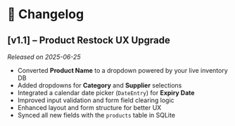 # 🧾 Changelog

## [v1.1] – Product Restock UX Upgrade
_Released on 2025-06-25_

- Converted **Product Name** to a dropdown powered by your live inventory DB
- Added dropdowns for **Category** and **Supplier** selections
- Integrated a calendar date picker (`DateEntry`) for **Expiry Date**
- Improved input validation and form field clearing logic
- Enhanced layout and form structure for better UX
- Synced all new fields with the `products` table in SQLite